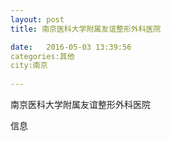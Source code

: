 ```yaml
--- 
layout: post 
title: 南京医科大学附属友谊整形外科医院

date:   2016-05-03 13:39:56 
categories:其他  
city:南京
  
--- 
```

   
南京医科大学附属友谊整形外科医院

信息

